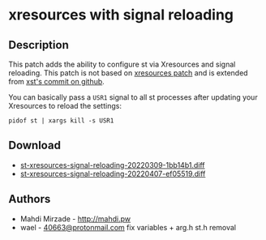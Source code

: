xresources with signal reloading
================================

Description
-----------
This patch adds the ability to configure st via Xresources and signal reloading.
This patch is not based on [xresources patch](https://st.suckless.org/patches/xresources) and is extended from [xst's commit on github](https://github.com/gnotclub/xst/commit/c0ffcfbaf8af25468103dd92e0c7e83555e08c7a).

You can basically pass a `USR1` signal to all st processes after updating your Xresources to reload the settings:
```
pidof st | xargs kill -s USR1
```

Download
--------
* [st-xresources-signal-reloading-20220309-1bb14b1.diff](st-xresources-signal-reloading-20220309-1bb14b1.diff)
* [st-xresources-signal-reloading-20220407-ef05519.diff](st-xresources-signal-reloading-20220407-ef05519.diff)

Authors
-------
* Mahdi Mirzade - <http://mahdi.pw>
* wael - 40663@protonmail.com fix variables + arg.h st.h removal
